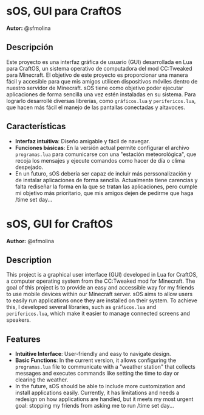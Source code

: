 # **sOS, GUI para CraftOS**

**Autor:** @sfmolina

## **Descripción**

Este proyecto es una interfaz gráfica de usuario (GUI) desarrollada en Lua para CraftOS, un sistema operativo de computadora del mod CC:Tweaked para Minecraft. El objetivo de este proyecto es proporcionar una manera fácil y accesible para que mis amigos utilicen dispositivos móviles dentro de nuestro servidor de Minecraft.
sOS tiene como objetivo poder ejecutar aplicaciones de forma sencilla una vez estén instaladas en su sistema.
Para lograrlo desarrollé diversas librerías, como `gráficos.lua` y `perifericos.lua`, que hacen más fácil el manejo de las pantallas conectadas y altavoces.

## **Características**

- **Interfaz intuitiva**: Diseño amigable y fácil de navegar.
- **Funciones básicas**: En la versión actual permite configurar el archivo `programas.lua` para comunicarse con una "estación meteorológica", que recoja los mensajes y ejecute comandos como hacer de día o clima despejado.
- En un futuro, sOS debería ser capaz de incluir más perssonalización y de instalar aplicaciones de forma sencilla. Actualmente tiene carencias y falta rediseñar la forma en la que se tratan las aplicaciones, pero cumple mi objetivo más prioritario, que mis amigos dejen de pedirme que haga /time set day...

# 

# **sOS, GUI for CraftOS**

**Author:** @sfmolina

## **Description**

This project is a graphical user interface (GUI) developed in Lua for CraftOS, a computer operating system from the CC:Tweaked mod for Minecraft. The goal of this project is to provide an easy and accessible way for my friends to use mobile devices within our Minecraft server.
sOS aims to allow users to easily run applications once they are installed on their system.
To achieve this, I developed several libraries, such as `gráficos.lua` and `perifericos.lua`, which make it easier to manage connected screens and speakers.

## **Features**

- **Intuitive Interface**: User-friendly and easy to navigate design.
- **Basic Functions**: In the current version, it allows configuring the `programas.lua` file to communicate with a "weather station" that collects messages and executes commands like setting the time to day or clearing the weather.
- In the future, sOS should be able to include more customization and install applications easily. Currently, it has limitations and needs a redesign on how applications are handled, but it meets my most urgent goal: stopping my friends from asking me to run /time set day...

